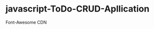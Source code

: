 # javascript-ToDo-CRUD-Apllication

Font-Awesome CDN

<code>
   <link
      rel="stylesheet"
      href="https://cdnjs.cloudflare.com/ajax/libs/font-awesome/5.15.4/css/all.min.css"/>
</code>
